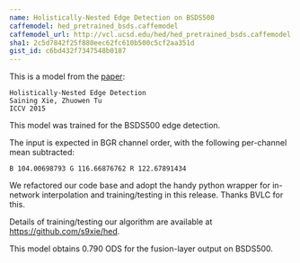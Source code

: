 ```yaml
---
name: Holistically-Nested Edge Detection on BSDS500
caffemodel: hed_pretrained_bsds.caffemodel
caffemodel_url: http://vcl.ucsd.edu/hed/hed_pretrained_bsds.caffemodel
sha1: 2c5d7842f25f880eec62fc610b500c5cf2aa351d
gist_id: c6bd432f7347548b0187
---
```


This is a model from the [paper](http://arxiv.org/abs/1504.06375):

    Holistically-Nested Edge Detection
    Saining Xie, Zhuowen Tu
    ICCV 2015

This model was trained for the BSDS500 edge detection.

The input is expected in BGR channel order, with the following per-channel mean subtracted:

    B 104.00698793 G 116.66876762 R 122.67891434

We refactored our code base and adopt the handy python wrapper for in-network interpolation and training/testing in this release. Thanks BVLC for this.

Details of training/testing our algorithm are available at  https://github.com/s9xie/hed. 

This model obtains 0.790 ODS for the fusion-layer output on BSDS500.